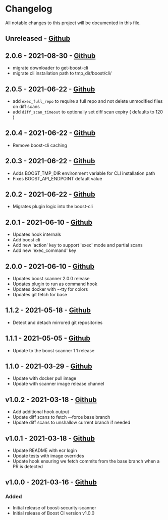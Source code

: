 # Changelog

All notable changes to this project will be documented in this file.

## Unreleased - [Github](https://github.com/peaudecastor/boost-security-scanner-buildkite-plugin/compare/v2.0.6..HEAD)

## 2.0.6 - 2021-08-30 - [Github](https://github.com/peaudecastor/boost-security-scanner-github/compare/2.0.5..2.0.6)

- migrate downloader to get-boost-cli
- migrate cli installation path to tmp\_dir/boost/cli/<version>

## 2.0.5 - 2021-06-22 - [Github](https://github.com/peaudecastor/boost-security-scanner-github/compare/2.0.4..2.0.5)

- add `exec_full_repo` to require a full repo and not delete unmodified files on diff scans
- add `diff_scan_timeout` to optionally set diff scan expiry ( defaults to 120 )

## 2.0.4 - 2021-06-22 - [Github](https://github.com/peaudecastor/boost-security-scanner-github/compare/2.0.3..2.0.4)

- Remove boost-cli caching

## 2.0.3 - 2021-06-22 - [Github](https://github.com/peaudecastor/boost-security-scanner-github/compare/2.0.2..2.0.3)

- Adds BOOST\_TMP\_DIR environment variable for CLI installation path
- Fixes BOOST\_API\_ENDPOINT default value

## 2.0.2 - 2021-06-22 - [Github](https://github.com/peaudecastor/boost-security-scanner-github/compare/2.0.1..2.0.2)

- Migrates plugin logic into the boost-cli

## 2.0.1 - 2021-06-10 - [Github](https://github.com/peaudecastor/boost-security-scanner-buildkite-plugin/compare/v2.0.0..v2.0.1)

- Updates hook internals
- Add boost cli
- Add new 'action' key to support 'exec' mode and partial scans
- Add new 'exec\_command' key

## 2.0.0 - 2021-06-10 - [Github](https://github.com/peaudecastor/boost-security-scanner-buildkite-plugin/compare/1.1.2..v2.0.0)

- Updates boost scanner 2.0.0 release
- Updates plugin to run as command hook
- Updates docker with --tty for colors
- Updates git fetch for base

## 1.1.2 - 2021-05-18 - [Github](https://github.com/peaudecastor/boost-security-scanner-buildkite-plugin/compare/v1.1.1..1.1.2)

- Detect and detach mirrored git repositories

## 1.1.1 - 2021-05-05 - [Github](https://github.com/peaudecastor/boost-security-scanner-buildkite-plugin/compare/v1.1.0..1.1.1)

- Update to the boost scanner 1.1 release

## 1.1.0 - 2021-03-29 - [Github](https://github.com/peaudecastor/boost-security-scanner-buildkite-plugin/compare/v1.0.2..1.1.0)

- Update with docker pull image
- Update with scanner image release channel

## v1.0.2 - 2021-03-18 - [Github](https://github.com/peaudecastor/boost-security-scanner-buildkite-plugin/compare/v1.0.1..v1.0.2)

- Add additional hook output
- Update diff scans to fetch --force base branch
- Update diff scans to unshallow current branch if needed

## v1.0.1 - 2021-03-18 - [Github](https://github.com/peaudecastor/boost-security-scanner-buildkite-plugin/compare/v1.0.0..v1.0.1)

- Update README with ecr login
- Update tests with image overrides
- Update hook ensuring we fetch commits from the base branch when a PR is detected

## v1.0.0 - 2021-03-16 - [Github](https://github.com/peaudecastor/boost-security-scanner-buildkite-plugin/releases/tag/v1.0.0)

### Added

- Initial release of boost-security-scanner
- Initial release of Boost CI version v1.0.0

